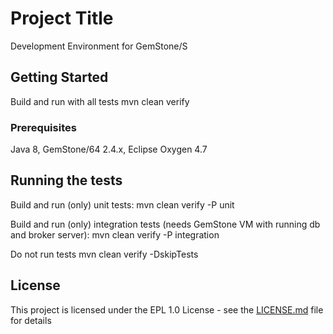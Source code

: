 # Project Title

Development Environment for GemStone/S

## Getting Started

Build and run with all tests
mvn clean verify

### Prerequisites

Java 8, GemStone/64 2.4.x, Eclipse Oxygen 4.7

## Running the tests

Build and run (only) unit tests:
mvn clean verify -P unit

Build and run (only) integration tests (needs GemStone VM with running db and broker server):
mvn clean verify -P integration

Do not run tests
mvn clean verify -DskipTests

## License

This project is licensed under the EPL 1.0 License - see the [LICENSE.md](LICENSE.md) file for details
